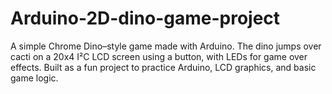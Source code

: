 # Arduino-2D-dino-game-project
A simple Chrome Dino–style game made with Arduino. The dino jumps over cacti on a 20x4 I²C LCD screen using a button, with LEDs for game over effects. Built as a fun project to practice Arduino, LCD graphics, and basic game logic.
